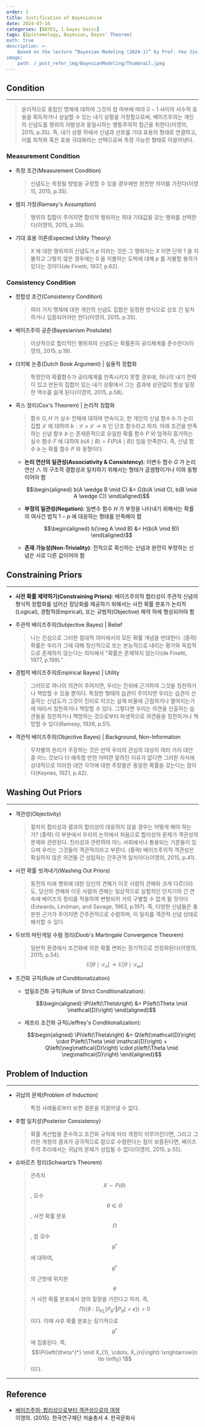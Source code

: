 ```yaml
---
order: 2
title: Justification of Bayesianism
date: 2024-07-16
categories: [BAYES, 1.bayes basic]
tags: [Epistemology, Bayesian, Bayes' Theorem]
math: true
description: >-
    Based on the lecture “Bayesian Modeling (2024-1)” by Prof. Yeo Jin Chung, Dept. of AI, Big Data & Management, College of Business Administration, Kookmin Univ.
image:
    path: /_post_refer_img/BayesianModeling/Thumbnail.jpeg
---
```


## Condition
-----

> 윤리적으로 중립인 명제에 대하여 그것의 참 여부에 따라 $0-1$ 사이의 서수적 효용을 획득하거나 상실할 수 있는 내기 상황을 가정함으로써, 베이즈주의는 개인의 신념도를 행위의 자발성과 동일시하는 행동주의적 접근을 취한다(이영의, 2015, p.35). 즉, 내기 상황 하에서 신념과 선호를 기대 효용의 형태로 연결하고, 이를 최적화 혹은 효용 극대화라는 선택으로써 측정 가능한 형태로 이끌어낸다.

### Measurement Condition

- 측정 조건(Measurement Condition)

    > 신념도는 측정될 방법을 규정할 수 있을 경우에만 완전한 의미를 가진다(이영의, 2015, p.35).

- 램지 가정(Ramsey's Assumption)

    > 행위의 집합이 주어지면 합리적 행위자는 최대 기대값을 갖는 행위를 선택한다(이영의, 2015, p.35).

- 기대 효용 이론(Expected Utility Theory)

    > $X$ 에 대한 행위자의 신념도가 $p$ 이라는 것은 그 행위자는 $X$ 이면 단위 $1$ 을 지불하고 그렇지 않은 경우에는 $0$ 을 지불하는 도박에 대해 $p$ 를 지불할 용의가 있다는 것이다(de Finetti, 1937, p.62).

### Consistency Condition

- 정합성 조건(Consistency Condition)

    > 여러 가지 명제에 대한 개인의 신념도 집합은 일정한 방식으로 상호 간 일치하거나 입증되어야만 한다(이영의, 2015, p.35).

- 베이즈주의 공준(Bayesianism Postulate)

    > 이상적으로 합리적인 행위자의 신념도는 확률론의 공리체계를 준수한다(이영의, 2015, p.19).

- 더치북 논증(Dutch Book Argument) \| 실용적 정합화

    > 특정인의 확률함수가 공리체계를 만족시키지 못할 경우에, 하나의 내기 전략이 있고 판돈의 집합이 있는 내기 상황에서 그는 결과에 상관없이 항상 일정한 액수를 잃게 된다(이영의, 2015, p.58).

- 콕스 정리(Cox's Theorem) \| 논리적 정합화

    > 함수 $G,H$ 가 실수 전체에 대하여 연속이고, 한 개인의 신념 함수 $b$ 가 논리 집합 $\mathcal{L}$ 에 대하여 $b:\mathcal{L} \times \mathcal{L} \to \mathbb{R}$ 인 단조 함수라고 하자. 아래 조건을 만족하는 신념 함수 $b$ 는 존재론적으로 유일한 확률 함수 $P$ 와 엄격히 증가하는 실수 함수 $F$ 에 대하여 $b(A \mid B) = F(P(A \mid B))$ 임을 만족한다. 즉, 신념 함수 $b$ 는 확률 함수 $P$ 와 동형이다.

    - **논리 연산의 일관성(Associativity & Consistency)**: 이변수 함수 $G$ 가 논리 연산 $\wedge$ 의 구조적 결합성과 일치하기 위해서는 형태가 곱셈형이거나 이와 동형이어야 함

        $$\begin{aligned}
        b(A \wedge B \mid C)
        &= G(b(A \mid C), b(B \mid A \wedge C))
        \end{aligned}$$

    - **부정의 일관성(Negation)**: 일변수 함수 $H$ 가 부정을 나타내기 위해서는 확률의 여사건 법칙 $1-p$ 에 대응하는 형태를 만족해야 함

        $$\begin{aligned}
        b(\neg A \mid B)
        &= H(b(A \mid B))
        \end{aligned}$$

    - **존재 가능성(Non-Triviality)**: 전적으로 확신하는 신념과 완전히 부정하는 신념은 서로 다른 값이어야 함

## Constraining Priors
-----

- **사전 확률 제약하기(Constraining Priors)**: 베이즈주의적 합리성이 주관적 신념의 형식적 정합화를 넘어선 정당화를 제공하기 위해서는 사전 확률 분포가 논리적(Logical), 경험적(Empirical), 또는 규범적(Objective) 제약 하에 형성되어야 함

- 주관적 베이즈주의(Subjective Bayes) \| Belief

    > 나는 진심으로 그러한 절대적 의미에서의 모든 확률 개념을 반대한다. (중략) 확률은 우리가 그에 대해 정신적으로 또는 본능적으로 내리는 평가와 독립적으로 존재하지 않는다는 의미에서 "확률은 존재하지 않는다(de Finetti, 1977, p.199)."

- 경험적 베이즈주의(Empirical Bayes) \| Utility

    > 그러므로 하나의 의견이 주어지면, 우리는 진위에 근거하여 그것을 칭찬하거나 책망할 수 있을 뿐이다. 특정한 형태의 습관이 주어지면 우리는 습관이 산출하는 신념도가 그것이 진리로 이끄는 실제 비율에 근접하거나 멀어지는가에 따라서 칭찬하거나 책망할 수 있다. 그렇다면 우리는 의견을 산출하는 습관들을 칭찬하거나 책망하는 것으로부터 파생적으로 의견들을 칭찬하거나 책망할 수 있다(Ramsey, 1926, p.51).

- 객관적 베이즈주의(Objective Bayes) \| Background, Non-Information

    > 무차별의 원리가 주장하는 것은 만약 우리의 관심의 대상이 여러 가지 대안 중 어느 것보다 더 예측할 만한 어떠한 알려진 이유가 없다면 그러한 지식에 상대적으로 이러한 대안 각각에 대한 주장들은 동일한 확률을 갖는다는 점이다(Keynes, 1921, p.42).

## Washing Out Priors
-----

- 객관성(Objectivity)

    > 절차의 합리성과 결과의 합리성이 대응하지 않을 경우는 어떻게 해야 하는가? (중략) 이 부분에서 우리의 논의에서 처음으로 합리성의 문제가 객관성의 문제와 관련된다. 진리성과 관련하여 어느 사회에서나 통용되는 기준들이 있으며 우리는 그것들이 객관적이라고 부른다. (중략) 베이즈주의적 객관성은 확실하지 않은 의견들 간 성립하는 간주관적 일치이다(이영의, 2015, p.41).

- 사전 확률 씻겨내기(Washing Out Priors)

    > 동전의 미래 행위에 대한 당신의 견해가 이웃 사람의 견해와 크게 다르더라도, 당신의 견해와 이웃 사람의 견해는 일상적으로 실험적인 던지기의 긴 연속에 베이즈의 정리를 적용하여 변형되어 거의 구별할 수 없게 될 것이다(Edwards, Lindman, and Savage, 1963, p.197). 즉, 다양한 신념들은 충분한 근거가 주어지면 간주관적으로 수렴하며, 이 일치를 객관적 신념 상태로 해석할 수 있다.

- 두브의 마틴게일 수렴 정리(Doob's Martingale Convergence Theorem)

    > 일반적 환경에서 조건화에 의한 확률 변화는 장기적으로 안정화된다(이영의, 2015, p.54). <br> $$\mathbb{E}\left[\theta \mid \mathcal{D}_{n}\right] \to \mathbb{E}\left[\theta \mid \mathcal{D}_{\infty}\right]$$

- 조건화 규칙(Rule of Conditionalization)

    - 엄밀조건화 규칙(Rule of Strict Conditionalization):

        $$\begin{aligned}
        \Pi\left(\Theta\right)
        &= P\left(\Theta \mid \mathcal{D}\right)
        \end{aligned}$$

    - 제프리 조건화 규칙(Jeffrey's Conditionalization):

        $$\begin{aligned}
        \Pi\left(\Theta\right)
        &= Q\left(\mathcal{D}\right) \cdot P\left(\Theta \mid \mathcal{D}\right) + Q\left(\neg\mathcal{D}\right) \cdot p\left(\Theta \mid \neg\mathcal{D}\right)
        \end{aligned}$$

## Problem of Induction
-----

- 귀납의 문제(Problem of Induction)

    > 특정 사례들로부터 보편 결론을 이끌어낼 수 없다.

- 후험 일치성(Posterior Consistency)

    > 확률 계산법을 준수하고 조건화 규칙에 따라 개정이 이루어진다면, 그리고 그러한 개정의 결과가 궁극적으로 참으로 수렴한다는 점이 보증된다면, 베이즈주의 추리에서는 귀납의 문제가 성립될 수 없다(이영의, 2015, p.55).

- 슈바르츠 정리(Schwartz’s Theorem)

    > 관측치 $$X \sim P(\theta)$$, 모수 $$\theta \in \Theta$$, 사전 확률 분포 $$\Pi$$, 참 모수 $$\theta^{*}$$ 에 대하여, $$\theta^{*}$$ 의 근방에 위치한 $$\theta$$ 가 사전 확률 분포에서 양의 질량을 가진다고 하자. 즉, $$\Pi\left(\{\theta : D_{KL}\left[P_{\theta^{*}} \Vert P_{\theta}\right] < \epsilon\}\right) > 0$$ 이다. 이때 사후 확률 분포는 장기적으로 $$\theta^{*}$$ 에 집중된다. 즉, $$\Pi\left(\theta^{*} \mid X_{1}, \cdots, X_{n}\right) \xrightarrow{n \to \infty} 1$$ 이다.

-----

## Reference

- [베이즈주의; 합리성으로부터 객관성으로의 여정](https://product.kyobobook.co.kr/detail/S000001052837)<br>이영의. (2015). 한국연구재단 저술총서 4. 한국문화사